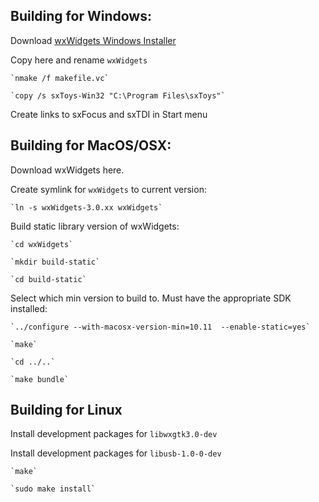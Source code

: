 ## Building for Windows:

Download [wxWidgets Windows Installer](https://www.wxwidgets.org/downloads/)

Copy here and rename `wxWidgets`

    `nmake /f makefile.vc`

    `copy /s sxToys-Win32 "C:\Program Files\sxToys"`

Create links to sxFocus and sxTDI in Start menu

## Building for MacOS/OSX:

Download wxWidgets here.

Create symlink for `wxWidgets` to current version:

    `ln -s wxWidgets-3.0.xx wxWidgets`

Build static library version of wxWidgets:

    `cd wxWidgets`

    `mkdir build-static`

    `cd build-static`

Select which min version to build to. Must have the appropriate SDK installed:

    `../configure --with-macosx-version-min=10.11  --enable-static=yes`

    `make`

    `cd ../..`

    `make bundle`

## Building for Linux

Install development packages for `libwxgtk3.0-dev`

Install development packages for `libusb-1.0-0-dev`

    `make`

    `sudo make install`
